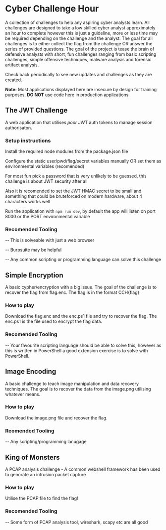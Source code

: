 # Cyber Challenge Hour
A collection of challenges to help any aspiring cyber analysts learn. All challenges are designed to take a low skilled cyber analyst approximately an hour to complete however this is just a guideline, more or less time may be required depending on the challenge and the analyst. The goal for all challenges is to either collect the flag from the challenge OR answer the series of provided questions. The goal of the project is tease the brain of defensive analysts with short, fun challenges ranging from basic scripting challenges, simple offensive techniques, malware analysis and forensic artifact analysis.

Check back periodically to see new updates and challenges as they are created. 


**Note:** Most applications displayed here are insecure by design for training purposes, **DO NOT** use code here in production applications



## The JWT Challenge
A web application that utilises *poor* JWT auth tokens to manage session authorisaton.

### Setup instructions  
Install the required node modules from the package.json file

Configure the static user/pwd/flag/secret variables manually OR set them as environmental variables (recomended)

  For most fun pick a password that is very unlikely to be guessed, this challenge is about JWT security after all
  
  Also it is recomended to set the JWT HMAC secret to be small and something that could be bruteforced on modern hardware, about 4 characters works well

Run the application with `npm run dev`, by default the app will listen on port 8000 or the PORT environmental variable

### Recomended Tooling
-- This is solveable with just a web browser

-- Burpsuite may be helpful 

-- Any common scripting or programming language can solve this challenge 

## Simple Encryption
A basic cypher/encryption with a big issue. The goal of the challenge is to recover the flag from flag.enc. The flag is in the format CCH{flag}

### How to play
Download the flag.enc and the enc.ps1 file and try to recover the flag. The enc.ps1 is the file used to encrypt the flag data. 

### Recomended Tooling
-- Your favourite scripting language should be able to solve this, however as this is written in PowerShell a good extension exercise is to solve with PowerShell.  

## Image Encoding 
A basic challenge to teach image manipulation and data recovery techniques. The goal is to recover the data from the image.png utilising whatever means.   

### How to play
Download the image.png file and recover the flag.

### Reomended Tooling
-- Any scripting/programming lanugage

## King of Monsters
A PCAP analysis challenge - A common webshell framework has been used to genorate an intrusion packet capture 

### How to play
Utilise the PCAP file to find the flag!

### Recomended Tooling
-- Some form of PCAP analysis tool, wireshark, scapy etc are all good



